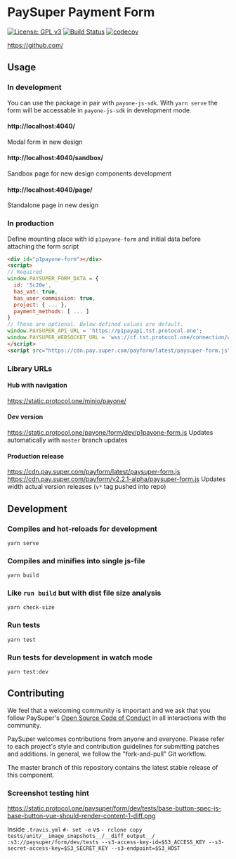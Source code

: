 # PaySuper Payment Form

[![License: GPL v3](https://img.shields.io/badge/License-GPLv3-brightgreen.svg)](https://www.gnu.org/licenses/gpl-3.0)
[![Build Status](https://api.travis-ci.org/paysuper/paysuper-payment-form.svg?branch=master)](https://travis-ci.org/paysuper/paysuper-payment-form)
[![codecov](https://codecov.io/gh/paysuper/paysuper-payment-form/branch/master/graph/badge.svg)](https://codecov.io/gh/paysuper/paysuper-payment-form)

https://github.com/

## Usage

### In development
You can use the package in pair with `payone-js-sdk`.
With `yarn serve` the form will be accessable in `payone-js-sdk` in development mode.

#### http://localhost:4040/
Modal form in new design

#### http://localhost:4040/sandbox/
Sandbox page for new design components development

#### http://localhost:4040/page/
Standalone page in new design

### In production
Define mounting place with id `p1payone-form` and initial data before attaching the form script
```html
<div id="p1payone-form"></div>
<script>
// Required
window.PAYSUPER_FORM_DATA = {
  id: '5c20e',
  has_vat: true,
  has_user_commission: true,
  project: { ... },
  payment_methods: [ ... ]
}
// Those are optional. Below defined values are default.
window.PAYSUPER_API_URL = 'https://p1payapi.tst.protocol.one';
window.PAYSUPER_WEBSOCKET_URL = 'wss://cf.tst.protocol.one/connection/websocket';
</script>
<script src="https://cdn.pay.super.com/payform/latest/paysuper-form.js"></script>
```

### Library URLs
#### Hub with navigation
https://static.protocol.one/minio/payone/

#### Dev version
https://static.protocol.one/payone/form/dev/p1payone-form.js
Updates automatically with `master` branch updates

#### Production release
https://cdn.pay.super.com/payform/latest/paysuper-form.js
https://cdn.pay.super.com/payform/v2.2.1-alpha/paysuper-form.js
Updates width actual version releases (`v*` tag pushed into repo)

## Development

### Compiles and hot-reloads for development
```
yarn serve
```

### Compiles and minifies into single js-file
```
yarn build
```

### Like `run build` but with dist file size analysis
```
yarn check-size
```

### Run tests
```
yarn test
```

### Run tests for development in watch mode 
```
yarn test:dev
```


## Contributing
We feel that a welcoming community is important and we ask that you follow PaySuper's [Open Source Code of Conduct](https://github.com/paysuper/code-of-conduct/blob/master/README.md) in all interactions with the community.

PaySuper welcomes contributions from anyone and everyone. Please refer to each project's style and contribution guidelines for submitting patches and additions. In general, we follow the "fork-and-pull" Git workflow.

The master branch of this repository contains the latest stable release of this component.

 

### Screenshot testing hint
https://static.protocol.one/paysuper/form/dev/tests/base-button-spec-js-base-button-vue-should-render-content-1-diff.png

Inside `.travis.yml`
`#- set -e` 
vs
`- rclone copy tests/unit/__image_snapshots__/__diff_output__/ :s3://paysuper/form/dev/tests --s3-access-key-id=$S3_ACCESS_KEY --s3-secret-access-key=$S3_SECRET_KEY --s3-endpoint=$S3_HOST`
